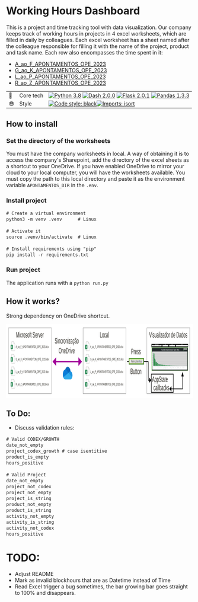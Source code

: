 # Working Hours Dashboard
This is a project and time tracking tool with data visualization. Our company keeps track of working hours in projects in 4 excel worksheets, which are filled in daily by colleagues. Each excel worksheet has a sheet named after the colleague responsible for filling it with the name of the project, product and task name. Each row also encompasses the time spent in it:
- [A_ao_F_APONTAMENTOS_OPE_2023](
https://imgoffice.sharepoint.com/:x:/r/sites/Codex-Operao/_layouts/15/Doc.aspx?sourcedoc=%7Bbf857d1f-05ab-453d-9472-60d8fe7fed22%7D)
- [G_ao_K_APONTAMENTOS_OPE_2023](
https://imgoffice.sharepoint.com/:x:/r/sites/Codex-Operao/_layouts/15/doc2.aspx?sourcedoc=%7BEB37A5BB-D897-4ECC-9F55-FC07BDC22CF0%7D&file=G_ao_K_APONTAMENTOS_OPE_2023.xlsx&action=default&mobileredirect=true&DefaultItemOpen=1)
- [L_ao_P_APONTAMENTOS_OPE_2023](
https://imgoffice.sharepoint.com/:x:/r/sites/Codex-Operao/_layouts/15/Doc.aspx?sourcedoc=%7B4806d9fc-966a-4372-b117-b9d92d266ca6%7D)
- [R_ao_Z_APONTAMENTOS_OPE_2023](
https://imgoffice.sharepoint.com/:x:/r/sites/Codex-Operao/_layouts/15/Doc.aspx?sourcedoc=%7B45261a51-ac24-4499-b8e7-813730aaccbc%7D)

||||
|---|---|---|
|💪 |Core tech|[![Python 3.8](https://img.shields.io/badge/Python-3.8-3776AB?style=flat&logo=python&logoColor=white)](https://docs.python.org/3.8/) [![Dash 2.0.0](https://img.shields.io/badge/Dash-2.0.0-00CCBB?style=flat&logo=dash&logoColor=white)](https://dash.plotly.com/) [![Flask 2.0.1](https://img.shields.io/badge/Flask-2.0.1-000000?style=flat&logo=flask&logoColor=white)](https://flask.palletsprojects.com/en/2.0.1/) [![Pandas 1.3.3](https://img.shields.io/badge/Pandas-1.3.3-150458?style=flat&logo=pandas&logoColor=white)](https://pandas.pydata.org/)
|😎 | Style | [![Code style: black](https://img.shields.io/badge/code%20style-black-000000.svg)](https://github.com/psf/black)[![Imports: isort](https://img.shields.io/badge/%20imports-isort-%231674b1?style=flat&labelColor=ef8336)](https://pycqa.github.io/isort/)|

## How to install
### Set the directory of the worksheets
You must have the company worksheets in local. A way of obtaining it is to access the company's Sharepoint, add the directory of the excel sheets as a shortcut to your OneDrive. If you have enabled OneDrive to mirror your cloud to your local computer, you will have the worksheets available. You must copy the path to this local directory and paste it as the environment variable `APONTAMENTOS_DIR` in the `.env`.

### Install project
```shell
# Create a virtual environment
python3 -m venv .venv      # Linux

# Activate it
source .venv/bin/activate  # Linux

# Install requirements using "pip"
pip install -r requirements.txt
```
### Run project
The application runs with a `python run.py`

## How it works?
Strong dependency on OneDrive shortcut.  
<div style="display: flex; justify-content: center; align-items: center; height: fit-content;">
    <img src="img/flowchart.svg" alt="Flowchart" style="background-color: white; height: 200px">
</div>

## To Do:
- Discuss validation rules:
```shell
# Valid CODEX/GROWTH
date_not_empty
project_codex_growth # case isentitive
product_is_empty
hours_positive

# Valid Project 
date_not_empty
project_not_codex
project_not_empty
project_is_string
product_not_empty
product_is_string
activity_not_empty
activity_is_string
activity_not_codex
hours_positive
```
# TODO:
- Adjust README
- Mark as invalid blockhours that are as Datetime instead of Time
- Read Excel trigger a bug sometimes, the bar growing bar goes straight to 100% and disappears.
